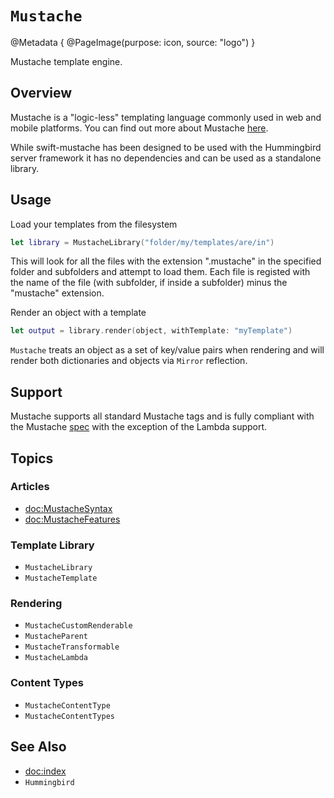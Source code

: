 # ``Mustache``

@Metadata {
    @PageImage(purpose: icon, source: "logo")
}

Mustache template engine. 

## Overview

Mustache is a "logic-less" templating language commonly used in web and mobile platforms. You can find out more about Mustache [here](http://mustache.github.io/mustache.5.html).

While swift-mustache has been designed to be used with the Hummingbird server framework it has no dependencies and can be used as a standalone library.

## Usage

Load your templates from the filesystem 
```swift
let library = MustacheLibrary("folder/my/templates/are/in")
```
This will look for all the files with the extension ".mustache" in the specified folder and subfolders and attempt to load them. Each file is registed with the name of the file (with subfolder, if inside a subfolder) minus the "mustache" extension.

Render an object with a template 
```swift
let output = library.render(object, withTemplate: "myTemplate")
```
`Mustache` treats an object as a set of key/value pairs when rendering and will render both dictionaries and objects via `Mirror` reflection.

## Support

Mustache supports all standard Mustache tags and is fully compliant with the Mustache [spec](https://github.com/mustache/spec) with the exception of the Lambda support.  

## Topics

### Articles

- <doc:MustacheSyntax>
- <doc:MustacheFeatures>

### Template Library

- ``MustacheLibrary``
- ``MustacheTemplate``

### Rendering

- ``MustacheCustomRenderable``
- ``MustacheParent``
- ``MustacheTransformable``
- ``MustacheLambda``

### Content Types

- ``MustacheContentType``
- ``MustacheContentTypes``

## See Also

- <doc:index>
- ``Hummingbird``

